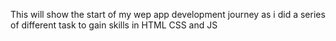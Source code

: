 This will show the start of my wep app development journey as i did a series of different task to gain skills in HTML CSS and JS


